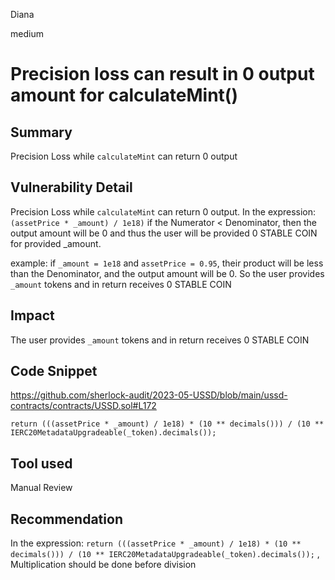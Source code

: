 Diana

medium

# Precision loss can result in 0 output amount for calculateMint()

## Summary
Precision Loss while `calculateMint` can return 0 output

## Vulnerability Detail
Precision Loss while `calculateMint` can return 0 output.
In the expression: `(assetPrice * _amount) / 1e18)` if the Numerator < Denominator, then the output amount will be 0 and thus the user will be provided 0 STABLE COIN for provided _amount.

example: if `_amount = 1e18` and `assetPrice = 0.95`, their product will be less than the Denominator, and the output amount will be 0. So the user provides `_amount` tokens and in return receives 0 STABLE COIN

## Impact
The user provides `_amount` tokens and in return receives 0 STABLE COIN

## Code Snippet
https://github.com/sherlock-audit/2023-05-USSD/blob/main/ussd-contracts/contracts/USSD.sol#L172

```solidity
return (((assetPrice * _amount) / 1e18) * (10 ** decimals())) / (10 ** IERC20MetadataUpgradeable(_token).decimals());
```

## Tool used
Manual Review

## Recommendation
In the expression: `return (((assetPrice * _amount) / 1e18) * (10 ** decimals())) / (10 ** IERC20MetadataUpgradeable(_token).decimals());` , Multiplication should be done before division